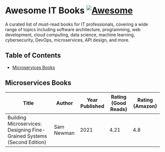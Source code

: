 # Awesome IT Books [![Awesome](https://awesome.re/badge.svg)](https://awesome.re)
A curated list of must-read books for IT professionals, covering a wide range of topics including software architecture, programming, web development, cloud computing, data science, machine learning, cybersecurity, DevOps, microservices, API design, and more.

## Table of Contents
  - [Microservices Books](#microservices-books)


## Microservices Books

| Title                                                                   | Author     | Year Published | Rating (Good Reads) | Rating (Amazon) |
| ----------------------------------------------------------------------- | -----------| -------------- | ------------------- | --------------- |
| Building Microservices: Designing Fine-Grained Systems (Second Edition) | Sam Newman | 2021           | 4.21                | 4.8             |
